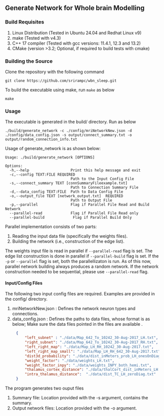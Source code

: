 ## Generate Network for Whole brain Modelling

### Build Requisites

1. Linux Distribution (Tested in Ubuntu 24.04 and Redhat Linux v9)
2. make  (Tested with v4.3)
3. C++ 17 compiler (Tested with gcc versions: 11.4.1, 12.3 and 13.2)
4. CMake (version >3.2; Optional, if required to build tests with cmake)


### Building the Source
Clone the repository with the following command 

    git clone https://github.com/srirampc/wbn_sleep.git


To build the executable using make, run `make` as below

    make

### Usage 

The executable is generated in the build/ directory. Run as below

    ./build/generate_network -c ./config/mriNetworkNew.json -d ./config/data_config.json -s output/connect_summary.txt -o output/random_connection_info.txt

Usage of generate_network is as shown below:

    Usage: ./build/generate_network [OPTIONS]
    
    Options:
      -h,--help                   Print this help message and exit
      -c,--config TEXT:FILE REQUIRED
                                  Path to the Input Config File
      -s,--connect_summary TEXT [connSummaryFileexample.txt]
                                  Path to Connection Summary File
      -d,--data_config TEXT:FILE  Path to Data Config File
      -o,--output_file TEXT [network_output.txt]  REQUIRED
                                  Path to Output File
      -p,--parallel               Flag if Parallel File Read and Build Network
      --parallel-read             Flag if Parallel File Read only
      --parallel-build             Flag if Parallel Build Only

Parallel implementation consists of two parts:

1. Reading the input data file (specifically the weights files).
2. Building the network (i.e., construction of the edge list).

The weights input file is read in parallel if `--parallel-read` flag is set.
The edge list construction is done in parallel if `--parallel-build` flag is set.
If the `-p` or `--parallel` flag is set, both the parallellizaton is run.
As of this now, parallel network building always produces a random network. 
If the network construction needed to be sequential, please use `--parallel-read`
flag.

#### Input/Config Files

The following two input config files are required. Examples are provided in the config/ directory.
1. mriNetworkNew.json : Defines the network neuron types and connections.
2. data_config.json : Defines the paths to data files, whose format is as below; Make sure the data files pointed in the files are available 
.

```json
     {
         "left_subnet" : "./data/Map_642_To_10242_30-Aug-2017_LH.txt",
         "right_subnet": "./data/Map_642_To_10242_30-Aug-2017_RH.txt",
         "left_right_map": "./data/Map_LH_RH_10242_30-Aug-2017.txt",
         "left_right_map_small": "./data/Map_LH_RH_642_30-Aug-2017.txt",
         "dist3d_probability": "./data/dist_inMeters_prob_LH_onesOnDiag.txt",
         "weight_factor": "./data/weights_LH.txt",
         "weight_factor_inpy": "./data/weights_INPY_both_hemi.txt",
         "thalamus_cortex_distance": "./data/thalCort_dist_inMeters_LH.txt",
         "intra_thalamus_distance":  "./data/dist_TC_LH_zeroDiag.txt"
     }
```

The program generates two ouput files

1. Summary file: Location provided with the -s argument, contains the summary.
2. Output network files: Location provided with the -o argument.
